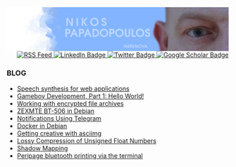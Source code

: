<img align="center" src="https://raw.githubusercontent.com/4rknova/4rknova/main/banner.png">

<div id="badges" align="right">
  <a href="https://www.4rknova.com/feed.xml" target="blank">
     <img src="https://img.shields.io/badge/RSS-blue?style=for-the-badge&logo=rss&logoColor=white"
alt="RSS Feed"/>
  </a>
  <a href="https://www.linkedin.com/in/nikpapas/">
    <img src="https://img.shields.io/badge/LinkedIn-blue?style=for-the-badge&logo=linkedin&logoColor=white" alt="LinkedIn Badge"/>
  </a>
  <a href="https://twitter.com/4rknova">
    <img src="https://img.shields.io/badge/Twitter-blue?style=for-the-badge&logo=twitter&logoColor=white" alt="Twitter Badge"/>
  </a>
  <a href="https://scholar.google.com/citations?hl=en&user=8loH5X0AAAAJ">
    <img src="https://img.shields.io/badge/google_scholar-blue?logo=googlescholar&logoColor=white&style=for-the-badge" alt="Google Scholar Badge"/>
  </a>
</div>

### BLOG
<!-- BLOG-POST-LIST:START -->
- [Speech synthesis for web applications](https://www.4rknova.com//blog/2025/01/16/speech-synthesis)
- [Gameboy Development, Part 1: Hello World!](https://www.4rknova.com//blog/2023/08/06/gb-dev-pt-1)
- [Working with encrypted file archives](https://www.4rknova.com//blog/2023/07/01/encrypted-archives)
- [ZEXMTE BT-506 in Debian](https://www.4rknova.com//blog/2023/04/22/zexmte-bluetooth-debian)
- [Notifications Using Telegram](https://www.4rknova.com//blog/2023/04/05/telegram-notifications)
- [Docker in Debian](https://www.4rknova.com//blog/2023/03/15/docker-debian)
- [Getting creative with asciimg](https://www.4rknova.com//blog/2023/02/28/asciimg-slideshows)
- [Lossy Compression of Unsigned Float Numbers](https://www.4rknova.com//blog/2023/01/15/float-compression)
- [Shadow Mapping](https://www.4rknova.com//blog/2022/10/04/shadow-mapping)
- [Peripage bluetooth printing via the terminal](https://www.4rknova.com//blog/2022/09/03/cli-print-peripage)
<!-- BLOG-POST-LIST:END -->

<!--
<img src="https://github-readme-streak-stats.herokuapp.com/?user=4rknova&theme=github-dark&hide_border=true&date_format=j%20M%5B%20Y%5D" alt="4rknova" />
-->

<!--
<img src="https://github-readme-stats.vercel.app/api/top-langs?username=4rknova&show_icons=true&locale=en&layout=compact&theme=dark" alt="4rknova" />
-->
